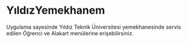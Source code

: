 # YıldızYemekhanem
Uygulama sayesinde Yıldız Teknik Üniversitesi yemekhanesinde servis edilen Öğrenci ve Alakart menülerine erişebilirsiniz. 